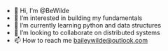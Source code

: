 - 👋 Hi, I’m @BeWilde
- 👀 I’m interested in building my fundamentals
- 🌱 I’m currently learning python and data structures
- 💞️ I’m looking to collaborate on distributed systems
- 📫 How to reach me baileywilde@outlook.com

<!---
BeWilde/BeWilde is a ✨ special ✨ repository because its `README.md` (this file) appears on your GitHub profile.
You can click the Preview link to take a look at your changes.
--->
